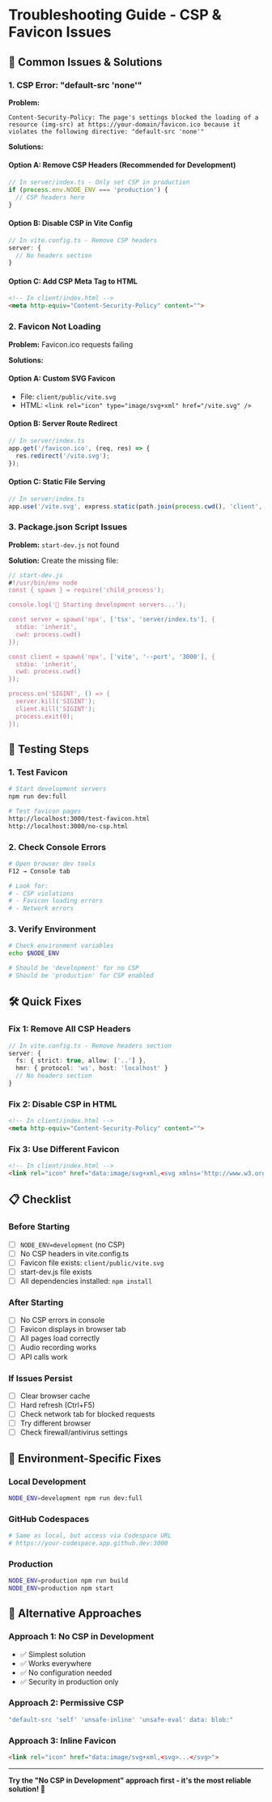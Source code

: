 # Troubleshooting Guide - CSP & Favicon Issues

## 🚨 Common Issues & Solutions

### 1. CSP Error: "default-src 'none'"

**Problem:**
```
Content-Security-Policy: The page's settings blocked the loading of a resource (img-src) at https://your-domain/favicon.ico because it violates the following directive: "default-src 'none'"
```

**Solutions:**

#### Option A: Remove CSP Headers (Recommended for Development)
```typescript
// In server/index.ts - Only set CSP in production
if (process.env.NODE_ENV === 'production') {
  // CSP headers here
}
```

#### Option B: Disable CSP in Vite Config
```typescript
// In vite.config.ts - Remove CSP headers
server: {
  // No headers section
}
```

#### Option C: Add CSP Meta Tag to HTML
```html
<!-- In client/index.html -->
<meta http-equiv="Content-Security-Policy" content="">
```

### 2. Favicon Not Loading

**Problem:** Favicon.ico requests failing

**Solutions:**

#### Option A: Custom SVG Favicon
- File: `client/public/vite.svg`
- HTML: `<link rel="icon" type="image/svg+xml" href="/vite.svg" />`

#### Option B: Server Route Redirect
```typescript
// In server/index.ts
app.get('/favicon.ico', (req, res) => {
  res.redirect('/vite.svg');
});
```

#### Option C: Static File Serving
```typescript
// In server/index.ts
app.use('/vite.svg', express.static(path.join(process.cwd(), 'client', 'public', 'vite.svg')));
```

### 3. Package.json Script Issues

**Problem:** `start-dev.js` not found

**Solution:** Create the missing file:
```javascript
// start-dev.js
#!/usr/bin/env node
const { spawn } = require('child_process');

console.log('🚀 Starting development servers...');

const server = spawn('npx', ['tsx', 'server/index.ts'], {
  stdio: 'inherit',
  cwd: process.cwd()
});

const client = spawn('npx', ['vite', '--port', '3000'], {
  stdio: 'inherit',
  cwd: process.cwd()
});

process.on('SIGINT', () => {
  server.kill('SIGINT');
  client.kill('SIGINT');
  process.exit(0);
});
```

## 🔧 Testing Steps

### 1. Test Favicon
```bash
# Start development servers
npm run dev:full

# Test favicon pages
http://localhost:3000/test-favicon.html
http://localhost:3000/no-csp.html
```

### 2. Check Console Errors
```bash
# Open browser dev tools
F12 → Console tab

# Look for:
# - CSP violations
# - Favicon loading errors
# - Network errors
```

### 3. Verify Environment
```bash
# Check environment variables
echo $NODE_ENV

# Should be 'development' for no CSP
# Should be 'production' for CSP enabled
```

## 🛠️ Quick Fixes

### Fix 1: Remove All CSP Headers
```typescript
// In vite.config.ts - Remove headers section
server: {
  fs: { strict: true, allow: ['..'] },
  hmr: { protocol: 'ws', host: 'localhost' }
  // No headers section
}
```

### Fix 2: Disable CSP in HTML
```html
<!-- In client/index.html -->
<meta http-equiv="Content-Security-Policy" content="">
```

### Fix 3: Use Different Favicon
```html
<!-- In client/index.html -->
<link rel="icon" href="data:image/svg+xml,<svg xmlns='http://www.w3.org/2000/svg' viewBox='0 0 100 100'><text y='.9em' font-size='90'>🎤</text></svg>">
```

## 📋 Checklist

### Before Starting
- [ ] `NODE_ENV=development` (no CSP)
- [ ] No CSP headers in vite.config.ts
- [ ] Favicon file exists: `client/public/vite.svg`
- [ ] start-dev.js file exists
- [ ] All dependencies installed: `npm install`

### After Starting
- [ ] No CSP errors in console
- [ ] Favicon displays in browser tab
- [ ] All pages load correctly
- [ ] Audio recording works
- [ ] API calls work

### If Issues Persist
- [ ] Clear browser cache
- [ ] Hard refresh (Ctrl+F5)
- [ ] Check network tab for blocked requests
- [ ] Try different browser
- [ ] Check firewall/antivirus settings

## 🎯 Environment-Specific Fixes

### Local Development
```bash
NODE_ENV=development npm run dev:full
```

### GitHub Codespaces
```bash
# Same as local, but access via Codespace URL
# https://your-codespace.app.github.dev:3000
```

### Production
```bash
NODE_ENV=production npm run build
NODE_ENV=production npm start
```

## 🚀 Alternative Approaches

### Approach 1: No CSP in Development
- ✅ Simplest solution
- ✅ Works everywhere
- ✅ No configuration needed
- ✅ Security in production only

### Approach 2: Permissive CSP
```typescript
"default-src 'self' 'unsafe-inline' 'unsafe-eval' data: blob:"
```

### Approach 3: Inline Favicon
```html
<link rel="icon" href="data:image/svg+xml,<svg>...</svg>">
```

---

**Try the "No CSP in Development" approach first - it's the most reliable solution! 🎉** 